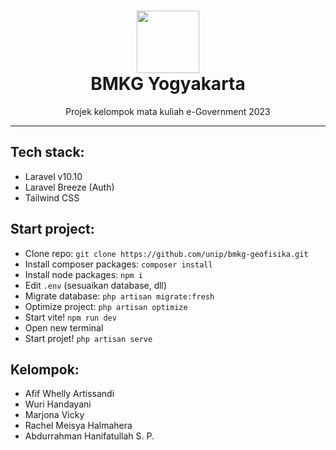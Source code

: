 <h1 align="center">
  <img src="https://github.com/unip/bmkg-geofisika/blob/main/public/images/logo-bmkg.png?raw=true" width="100" > <br>
  BMKG Yogyakarta
</h1>

<p align="center">Projek kelompok mata kuliah e-Government 2023</p>

---------------------------------------------

## Tech stack:
- Laravel v10.10
- Laravel Breeze (Auth)
- Tailwind CSS

## Start project:
- Clone repo: `git clone https://github.com/unip/bmkg-geofisika.git`
- Install composer packages: `composer install`
- Install node packages: `npm i`
- Edit `.env` (sesuaikan database, dll)
- Migrate database: `php artisan migrate:fresh`
- Optimize project: `php artisan optimize`
- Start vite! `npm run dev`
- Open new terminal
- Start projet! `php artisan serve`

## Kelompok:
- Afif Whelly Artissandi
- Wuri Handayani
- Marjona Vicky
- Rachel Meisya Halmahera
- Abdurrahman Hanifatullah S. P.
